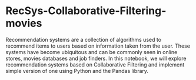 # RecSys-Collaborative-Filtering-movies



Recommendation systems are a collection of algorithms used to recommend items to users based on information taken from the user. These systems have become ubiquitous and can be commonly seen in online stores, movies databases and job finders. In this notebook, we will explore recommendation systems based on Collaborative Filtering and implement simple version of one using Python and the Pandas library.
